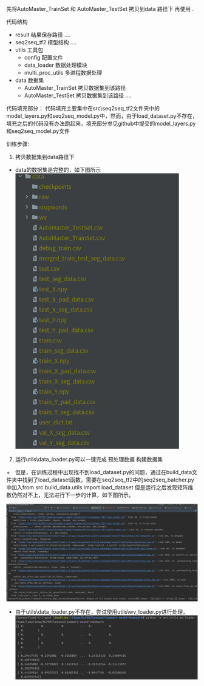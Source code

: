 



先将AutoMaster_TrainSet 和 AutoMaster_TestSet 拷贝到data 路径下 再使用 .



代码结构

+ result 结果保存路径
    ....    
+ seq2seq_tf2 模型结构
    ....
+ utils 工具包
    + config  配置文件
    + data_loader 数据处理模块
    + multi_proc_utils 多进程数据处理
+ data  数据集
    + AutoMaster_TrainSet 拷贝数据集到该路径
    + AutoMaster_TestSet  拷贝数据集到该路径
    ....

代码填充部分：
代码填充主要集中在src\seq2seq_tf2文件夹中的model_layers.py和seq2seq_model.py中，然而，由于load_dataset.py不存在，填充之后的代码没有办法跑起来，填充部分参见github中提交的model_layers.py和seq2seq_model.py文件


    
    
训练步骤:
1. 拷贝数据集到data路径下
+ data的数据集是完整的，如下图所示
![data路径下数据是完整的](./data数据完整性.png)
2. 运行utils\data_loader.py可以一键完成 预处理数据 构建数据集

+　但是，在训练过程中出现找不到load_dataset.py的问题，通过在build_data文件夹中找到了load_dataset函数，需要在seq2seq_tf2中的seq2seq_batcher.py中加入from src.build_data.utils import load_dataset
但是运行之后发现矩阵维数仍然对不上，无法进行下一步的计算，如下图所示。

![矩阵维数不对应](./训练过程中矩阵维数不一致.png)
+ 由于utils\data_loader.py不存在，尝试使用utils\wv_loader.py进行处理，
![运行wv_loader.py结果](./运行wv_loader.png)
